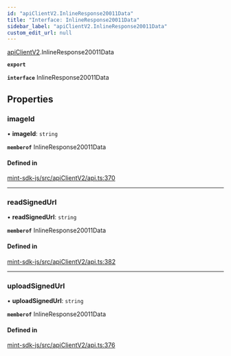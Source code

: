 ```yaml
---
id: "apiClientV2.InlineResponse20011Data"
title: "Interface: InlineResponse20011Data"
sidebar_label: "apiClientV2.InlineResponse20011Data"
custom_edit_url: null
---
```


[apiClientV2](../modules/apiClientV2).InlineResponse20011Data

**`export`**

**`interface`** InlineResponse20011Data

## Properties

### imageId

• **imageId**: `string`

**`memberof`** InlineResponse20011Data

#### Defined in

[mint-sdk-js/src/apiClientV2/api.ts:370](https://github.com/KyuzanInc/mint-sdk-js/blob/d2ac52e/src/apiClientV2/api.ts#L370)

___

### readSignedUrl

• **readSignedUrl**: `string`

**`memberof`** InlineResponse20011Data

#### Defined in

[mint-sdk-js/src/apiClientV2/api.ts:382](https://github.com/KyuzanInc/mint-sdk-js/blob/d2ac52e/src/apiClientV2/api.ts#L382)

___

### uploadSignedUrl

• **uploadSignedUrl**: `string`

**`memberof`** InlineResponse20011Data

#### Defined in

[mint-sdk-js/src/apiClientV2/api.ts:376](https://github.com/KyuzanInc/mint-sdk-js/blob/d2ac52e/src/apiClientV2/api.ts#L376)
